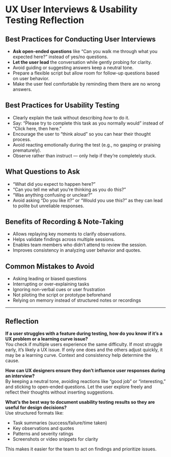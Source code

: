 # UX User Interviews & Usability Testing Reflection

## Best Practices for Conducting User Interviews

- **Ask open-ended questions** like “Can you walk me through what you expected here?” instead of yes/no questions.
- **Let the user lead** the conversation while gently probing for clarity.
- Avoid guiding or suggesting answers keep a neutral tone.
- Prepare a flexible script but allow room for follow-up questions based on user behavior.
- Make the user feel comfortable by reminding them there are no wrong answers.

## Best Practices for Usability Testing

- Clearly explain the task without describing *how* to do it.
- Say: “Please try to complete this task as you normally would” instead of “Click here, then here.”
- Encourage the user to “think aloud” so you can hear their thought process.
- Avoid reacting emotionally during the test (e.g., no gasping or praising prematurely).
- Observe rather than instruct — only help if they’re completely stuck.

## What Questions to Ask

- “What did you expect to happen here?”
- “Can you tell me what you’re thinking as you do this?”
- “Was anything confusing or unclear?”
- Avoid asking “Do you like it?” or “Would you use this?” as they can lead to polite but unreliable responses.

## Benefits of Recording & Note-Taking

- Allows replaying key moments to clarify observations.
- Helps validate findings across multiple sessions.
- Enables team members who didn’t attend to review the session.
- Improves consistency in analyzing user behavior and quotes.

## Common Mistakes to Avoid

- Asking leading or biased questions
- Interrupting or over-explaining tasks
- Ignoring non-verbal cues or user frustration
- Not piloting the script or prototype beforehand
- Relying on memory instead of structured notes or recordings

---

## Reflection

**If a user struggles with a feature during testing, how do you know if it’s a UX problem or a learning curve issue?**  
You check if multiple users experience the same difficulty. If most struggle early, it’s likely a UX issue. If only one does and the others adjust quickly, it may be a learning curve. Context and consistency help determine the cause.

**How can UX designers ensure they don’t influence user responses during an interview?**  
By keeping a neutral tone, avoiding reactions like “good job” or “interesting,” and sticking to open-ended questions. Let the user explore freely and reflect their thoughts without inserting suggestions.

**What’s the best way to document usability testing results so they are useful for design decisions?**  
Use structured formats like:
- Task summaries (success/failure/time taken)
- Key observations and quotes
- Patterns and severity ratings
- Screenshots or video snippets for clarity

This makes it easier for the team to act on findings and prioritize issues.

